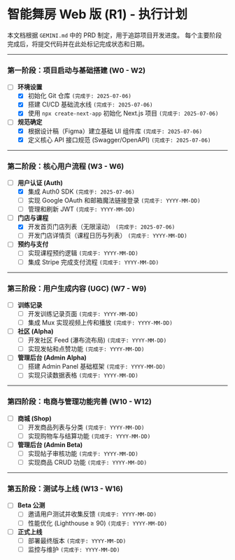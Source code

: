 # 智能舞房 Web 版 (R1) - 执行计划

本文档根据 `GEMINI.md` 中的 PRD 制定，用于追踪项目开发进度。
每个主要阶段完成后，将提交代码并在此处标记完成状态和日期。

---

### 第一阶段：项目启动与基础搭建 (W0 - W2)

- [ ] **环境设置**
    - [x] 初始化 Git 仓库 `(完成于: 2025-07-06)`
    - [x] 搭建 CI/CD 基础流水线 `(完成于: 2025-07-06)`
    - [x] 使用 `npx create-next-app` 初始化 Next.js 项目 `(完成于: 2025-07-06)`
- [ ] **规范确定**
    - [x] 根据设计稿（Figma）建立基础 UI 组件库 `(完成于: 2025-07-06)`
    - [x] 定义核心 API 接口规范 (Swagger/OpenAPI) `(完成于: 2025-07-06)`

---

### 第二阶段：核心用户流程 (W3 - W6)

- [ ] **用户认证 (Auth)**
    - [x] 集成 Auth0 SDK `(完成于: 2025-07-06)`
    - [ ] 实现 Google OAuth 和邮箱魔法链接登录 `(完成于: YYYY-MM-DD)`
    - [ ] 管理和刷新 JWT `(完成于: YYYY-MM-DD)`
- [ ] **门店与课程**
    - [x] 开发首页门店列表（无限滚动） `(完成于: 2025-07-06)`
    - [ ] 开发门店详情页（课程日历与列表） `(完成于: YYYY-MM-DD)`
- [ ] **预约与支付**
    - [ ] 实现课程预约逻辑 `(完成于: YYYY-MM-DD)`
    - [ ] 集成 Stripe 完成支付流程 `(完成于: YYYY-MM-DD)`

---

### 第三阶段：用户生成内容 (UGC) (W7 - W9)

- [ ] **训练记录**
    - [ ] 开发训练记录页面 `(完成于: YYYY-MM-DD)`
    - [ ] 集成 Mux 实现视频上传和播放 `(完成于: YYYY-MM-DD)`
- [ ] **社区 (Alpha)**
    - [ ] 开发社区 Feed (瀑布流布局) `(完成于: YYYY-MM-DD)`
    - [ ] 实现发帖和点赞功能 `(完成于: YYYY-MM-DD)`
- [ ] **管理后台 (Admin Alpha)**
    - [ ] 搭建 Admin Panel 基础框架 `(完成于: YYYY-MM-DD)`
    - [ ] 实现只读数据表格 `(完成于: YYYY-MM-DD)`

---

### 第四阶段：电商与管理功能完善 (W10 - W12)

- [ ] **商城 (Shop)**
    - [ ] 开发商品列表与分类 `(完成于: YYYY-MM-DD)`
    - [ ] 实现购物车与结算功能 `(完成于: YYYY-MM-DD)`
- [ ] **管理后台 (Admin Beta)**
    - [ ] 实现帖子审核功能 `(完成于: YYYY-MM-DD)`
    - [ ] 实现商品 CRUD 功能 `(完成于: YYYY-MM-DD)`

---

### 第五阶段：测试与上线 (W13 - W16)

- [ ] **Beta 公测**
    - [ ] 邀请用户测试并收集反馈 `(完成于: YYYY-MM-DD)`
    - [ ] 性能优化 (Lighthouse ≥ 90) `(完成于: YYYY-MM-DD)`
- [ ] **正式上线**
    - [ ] 部署最终版本 `(完成于: YYYY-MM-DD)`
    - [ ] 监控与维护 `(完成于: YYYY-MM-DD)`
